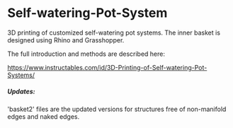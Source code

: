 # Self-watering-Pot-System
3D printing of customized self-watering pot systems. The inner basket is designed using Rhino and Grasshopper. 

The full introduction and methods are described here:

https://www.instructables.com/id/3D-Printing-of-Self-watering-Pot-Systems/

##### Updates:
'basket2' files are the updated versions for structures free of non-manifold edges and naked edges.
